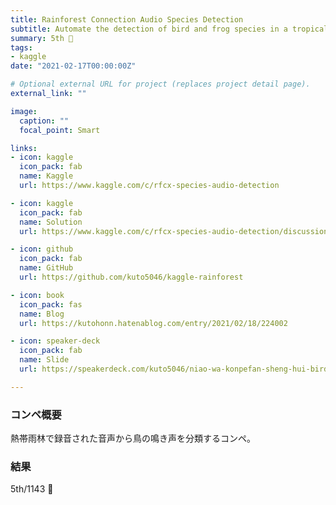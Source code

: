 ```yaml
---
title: Rainforest Connection Audio Species Detection
subtitle: Automate the detection of bird and frog species in a tropical soundscape
summary: 5th 🥇 
tags:
- kaggle
date: "2021-02-17T00:00:00Z"

# Optional external URL for project (replaces project detail page).
external_link: ""

image:
  caption: ""
  focal_point: Smart

links:
- icon: kaggle
  icon_pack: fab
  name: Kaggle
  url: https://www.kaggle.com/c/rfcx-species-audio-detection

- icon: kaggle
  icon_pack: fab
  name: Solution
  url: https://www.kaggle.com/c/rfcx-species-audio-detection/discussion/220432

- icon: github
  icon_pack: fab
  name: GitHub
  url: https://github.com/kuto5046/kaggle-rainforest

- icon: book
  icon_pack: fas
  name: Blog
  url: https://kutohonn.hatenablog.com/entry/2021/02/18/224002

- icon: speaker-deck
  icon_pack: fab
  name: Slide
  url: https://speakerdeck.com/kuto5046/niao-wa-konpefan-sheng-hui-birdcall-revengetimu

---
```


### コンペ概要
熱帯雨林で録音された音声から鳥の鳴き声を分類するコンペ。

### 結果
5th/1143 🥇
<!-- ![](https://github.com/kuto5046/kaggle-indoor/blob/main/img/lb.png) -->
